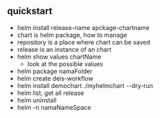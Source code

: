 ## quickstart
- helm install release-name apckage-chartname
- chart is helm package, how to manage
- repository is a place where chart can be saved
- release is an instance of an chart
- helm show values chartName
    - look at the possible values
- helm package namaFolder
- helm create deis-workflow
- helm install demochart ./myhelmchart --dry-run
- helm list, get all release
- helm uninstall 
- helm -n namaNameSpace